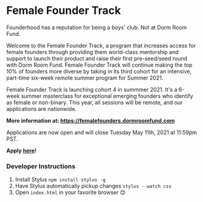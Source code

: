 # Female Founder Track
Founderhood has a reputation for being a boys' club. Not at Dorm Room Fund.

Welcome to the Female Founder Track, a program that increases access for female founders through providing them world-class mentorship and support to launch their product and raise their first pre-seed/seed round with Dorm Room Fund. Female Founder Track will continue making the top 10% of founders more diverse by taking in its third cohort for an intensive, part-time six-week remote summer program for Summer 2021.

Female Founder Track is launching cohort 4 in summmer 2021. It's a 6-week summer masterclass for exceptional emerging founders who identify as female or non-binary. This year, all sessions will be remote, and our applications are nationwide. 

**More information at: https://femalefounders.dormroomfund.com**

Applications are now open and will close Tuesday May 11th, 2021 at 11:59pm PST.

**Apply [here](https://dormroomfund.typeform.com/to/Lx2KVPeM)!**



### Developer Instructions
1. Install Stylus `npm install stylus -g`
2. Have Stylus automatically pickup changes `stylus --watch css`
3. Open `index.html` in your favorite browser 😊
